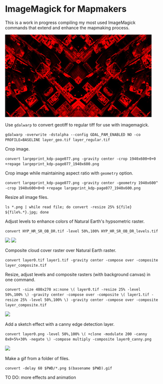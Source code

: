 # ImageMagick for Mapmakers

This is a work in progress compiling my most used ImageMagick commands that extend and enhance the mapmaking process.

<img src="images/newyork.jpg"/>

Use `gdalwarp` to convert geotiff to regular tiff for use with imagemagick.
 
```gdalwarp -overwrite -dstalpha --config GDAL_PAM_ENABLED NO -co PROFILE=BASELINE layer_geo.tif layer_regular.tif```

Crop image.

```convert largeprint_kdp-page077.png -gravity center -crop 1940x600+0+0 +repage largeprint_kdp-page077_1940x600.png```

Crop image while maintaining aspect ratio with `geometry` option.

```convert largeprint_kdp-page077.png -gravity center -geometry 1940x600^ -crop 1940x600+0+0 +repage largeprint_kdp-page077_1940x600.png```

Resize all image files.

```ls *.png | while read file; do convert -resize 25% ${file} ${file%.*}.jpg; done```

Adjust levels to enhance colors of Natural Earth's hypsometric raster.

```convert HYP_HR_SR_OB_DR.tif -level 50%,100% HYP_HR_SR_OB_DR_levels.tif```

<img src="images/layer0.jpg"/>
<img src="images/layer0_levels.jpg"/>

Composite cloud cover raster over Natural Earth raster.

```convert layer0.tif layer1.tif -gravity center -compose over -composite layer_composite.tif```

Resize, adjust levels and composite rasters (with background canvas) in one command.

```convert -size 480x270 xc:none \( layer0.tif -resize 25% -level 50%,100% \) -gravity center -compose over -composite \( layer1.tif -resize 25% -level 50%,100% \) -gravity center -compose over -composite layer_composite.tif```

<img src="images/frame.jpg"/>

Add a sketch effect with a canny edge detection layer.

```convert layer0.png -level 50%,100% \( +clone -modulate 200 -canny 0x0+5%+30% -negate \) -compose multiply -composite layer0_canny.png```

<img src="images/layer0_canny.jpg"/>

Make a gif from a folder of files.

```convert -delay 60 $PWD/*.png $(basename $PWD).gif```

TO DO: more effects and animation
